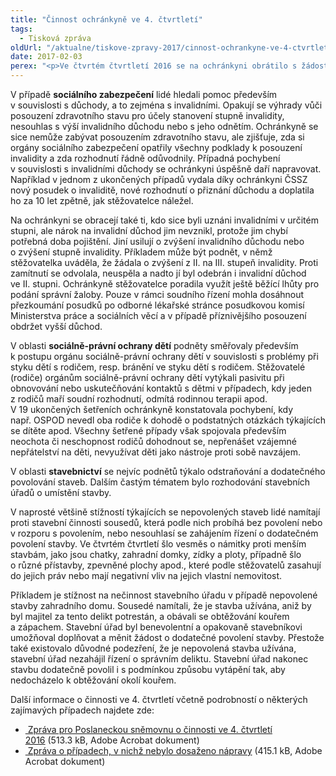 ```yaml
---
title: "Činnost ochránkyně ve 4. čtvrtletí"
tags:
  - Tisková zpráva
oldUrl: "/aktualne/tiskove-zpravy-2017/cinnost-ochrankyne-ve-4-ctvrtleti"
date: 2017-02-03
perex: "<p>Ve čtvrtém čtvrtletí 2016 se na ochránkyni obrátilo s žádostí o pomoc a radu 2050 osob. Nejčastěji se jejich problémy týkaly sociálního zabezpečení (375 případů), staveb a územního plánování (137 případů), činnosti Vězeňské služby ČR (99 případů) a sociálně-právní ochrany dětí (93 případů). V 58 podnětech lidé namítali diskriminaci ve smyslu antidiskriminačního zákona, a to zejména v oblasti práce a zaměstnání. V rámci prevence špatného zacházení a dohledu nad omezováním osobní svobody realizovala ochránkyně 5 systematických návštěv tří zařízení pro děti vyžadující okamžitou pomoc, léčebny dlouhodobě nemocných a věznice a ústavu pro výkon zabezpečovací detence.</p>"
---
```


<!-- imported from the old website -->

<p>V případě <b>sociálního zabezpečení</b> lidé hledali pomoc především v souvislosti s důchody, a to zejména s invalidními. Opakují se výhrady vůči posouzení zdravotního stavu pro účely stanovení stupně invalidity, nesouhlas s výší invalidního důchodu nebo s jeho odnětím. Ochránkyně se sice nemůže zabývat posouzením zdravotního stavu, ale zjišťuje, zda si orgány sociálního zabezpečení opatřily všechny podklady k posouzení invalidity a zda rozhodnutí řádně odůvodnily. Případná pochybení v souvislosti s invalidními důchody se ochránkyni úspěšně daří napravovat. Například v jednom z ukončených případů vydala díky ochránkyni ČSSZ nový posudek o invaliditě, nové rozhodnutí o přiznání důchodu a doplatila ho za 10 let zpětně, jak stěžovatelce náležel.</p> <p>Na ochránkyni se obracejí také ti, kdo sice byli uznáni invalidními v určitém stupni, ale nárok na invalidní důchod jim nevznikl, protože jim chybí potřebná doba pojištění. Jiní usilují o zvýšení invalidního důchodu nebo o zvýšení stupně invalidity. Příkladem může být podnět, v němž stěžovatelka uváděla, že žádala o zvýšení z II. na III. stupeň invalidity. Proti zamítnutí se odvolala, neuspěla a nadto jí byl odebrán i invalidní důchod ve II. stupni. Ochránkyně stěžovatelce poradila využít ještě běžící lhůty pro podání správní žaloby. Pouze v rámci soudního řízení mohla dosáhnout přezkoumání posudků po odborné lékařské stránce posudkovou komisí Ministerstva práce a sociálních věcí a v případě příznivějšího posouzení obdržet vyšší důchod.</p> <p>V oblasti <b>sociálně-právní ochrany dětí</b> podněty směřovaly především k postupu orgánu sociálně-právní ochrany dětí v souvislosti s problémy při styku dětí s rodičem, resp. bránění ve styku dětí s rodičem. Stěžovatelé (rodiče) orgánům sociálně-právní ochrany dětí vytýkali pasivitu při obnovování nebo uskutečňování kontaktů s dětmi v případech, kdy jeden z rodičů maří soudní rozhodnutí, odmítá rodinnou terapii apod. V 19 ukončených šetřeních ochránkyně konstatovala pochybení, kdy např. OSPOD nevedl oba rodiče k dohodě o podstatných otázkách týkajících se dítěte apod. Všechny šetřené případy však spojovala především neochota či neschopnost rodičů dohodnout se, nepřenášet vzájemné nepřátelství na děti, nevyužívat děti jako nástroje proti sobě navzájem.</p> <p>V oblasti <b>stavebnictví</b> se nejvíc podnětů týkalo odstraňování a dodatečného povolování staveb. Dalším častým tématem bylo rozhodování stavebních úřadů o umístění stavby. </p> <p>V naprosté většině stížností týkajících se nepovolených staveb lidé namítají proti stavební činnosti sousedů, která podle nich probíhá bez povolení nebo v rozporu s povolením, nebo nesouhlasí se zahájením řízení o dodatečném povolení stavby. Ve čtvrtém čtvrtletí šlo vesměs o námitky proti menším stavbám, jako jsou chatky, zahradní domky, zídky a ploty, případně šlo o různé přístavby, zpevněné plochy apod., které podle stěžovatelů zasahují do jejich práv nebo mají negativní vliv na jejich vlastní nemovitost.</p> <p>Příkladem je stížnost na nečinnost stavebního úřadu v případě nepovolené stavby zahradního domu. Sousedé namítali, že je stavba užívána, aniž by byl majitel za tento delikt potrestán, a obávali se obtěžování kouřem a zápachem. Stavební úřad byl benevolentní a opakovaně stavebníkovi umožňoval doplňovat a měnit žádost o dodatečné povolení stavby. Přestože také existovalo důvodné podezření, že je nepovolená stavba užívána, stavební úřad nezahájil řízení o správním deliktu. Stavební úřad nakonec stavbu dodatečně povolil i s podmínkou způsobu vytápění tak, aby nedocházelo k obtěžování okolí kouřem.</p> <p>Další informace o činnosti ve 4. čtvrtletí včetně podrobností o některých zajímavých případech najdete zde:</p><ul><li><a title="Otevření do nového okna" href="https://www.ochrance.cz/fileadmin/user_upload/zpravy_pro_poslaneckou_snemovnu/Ctvrtletky/2016/2016_4-Q.pdf" target="_blank"><img alt="" src="https://www.ochrance.cz/typo3/ext/od_linkdesc/icons/pdf.gif" class="od_linkdesc_icon" /> Zpráva pro Poslaneckou sněmovnu o činnosti ve 4. čtvrtletí 2016</a> (513.3 kB, Adobe Acrobat dokument)</li><li><a title="Otevření do nového okna" href="https://www.ochrance.cz/fileadmin/user_upload/zpravy_pro_poslaneckou_snemovnu/Ctvrtletky/2016/2016_4-Q_sankce.pdf" target="_blank"><img alt="" src="https://www.ochrance.cz/typo3/ext/od_linkdesc/icons/pdf.gif" class="od_linkdesc_icon" /> Zpráva o případech, v nichž nebylo dosaženo nápravy</a> (415.1 kB, Adobe Acrobat dokument)</li></ul>
